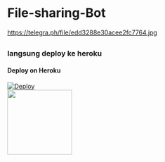 # File-sharing-Bot

https://telegra.ph/file/edd3288e30acee2fc7764.jpg
##
### langsung deploy ke heroku
#### Deploy on Heroku

[![Deploy](https://www.herokucdn.com/deploy/button.svg)](https://heroku.com/deploy)</br>
<a href="https://youtu.be/LCrkRTMkmzE">
  <img src="https://img.shields.io/badge/How%20to-Deploy-red?logo=youtube" width="147">
</a><br>

